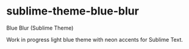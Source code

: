 # sublime-theme-blue-blur

Blue Blur (Sublime Theme)

Work in progress light blue theme with neon accents for Sublime Text.
